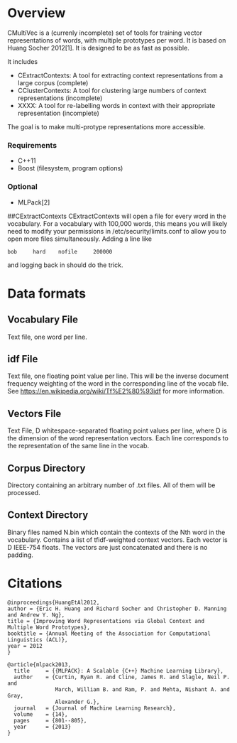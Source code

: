# Overview
CMultiVec is a (currenly incomplete) set of tools for training vector 
representations of words, with multiple prototypes per word.  It is 
based on Huang Socher 2012[1].  It is designed to be as fast as 
possible.

It includes

* CExtractContexts: A tool for extracting context representations from a large corpus (complete) 
* CClusterContexts: A tool for clustering large numbers of context representations (incomplete)
* XXXX: A tool for re-labelling words in context with their appropriate representation (incomplete)

The goal is to make multi-protype representations more accessible.

### Requirements
* C++11
* Boost (filesystem, program options)

### Optional

* MLPack[2]

##CExtractContexts
CExtractContexts will open a file for every word in the vocabulary. For 
a vocabulary with 100,000 words, this means you will likely need to 
modify your permissions in /etc/security/limits.conf to allow you to 
open more files simultaneously. Adding a line like

    bob     hard    nofile     200000

and logging back in should do the trick.

# Data formats

## Vocabulary File
Text file, one word per line.

## idf File
Text file, one floating point value per line.  This will be the inverse 
document frequency weighting of the word in the corresponding line of 
the vocab file.  See https://en.wikipedia.org/wiki/Tf%E2%80%93idf for 
more information.

## Vectors File
Text File, D whitespace-separated floating point values per line, where 
D is the dimension of the word representation vectors.  Each line 
corresponds to the representation of the same line in the vocab.

## Corpus Directory
Directory containing an arbitrary number of .txt files.  All of them 
will be processed.

## Context Directory
Binary files named N.bin which contain the contexts of the Nth word in 
the vocabulary. Contains a list of tfidf-weighted context vectors.  Each 
vector is D IEEE-754 floats. The vectors are just concatenated and there 
is no padding.


# Citations
````
@inproceedings{HuangEtAl2012,
author = {Eric H. Huang and Richard Socher and Christopher D. Manning and Andrew Y. Ng},
title = {Improving Word Representations via Global Context and Multiple Word Prototypes},
booktitle = {Annual Meeting of the Association for Computational Linguistics (ACL)},
year = 2012
}

@article{mlpack2013,
  title     = {{MLPACK}: A Scalable {C++} Machine Learning Library},
  author    = {Curtin, Ryan R. and Cline, James R. and Slagle, Neil P. and
               March, William B. and Ram, P. and Mehta, Nishant A. and Gray,
               Alexander G.},
  journal   = {Journal of Machine Learning Research},
  volume    = {14},
  pages     = {801--805},
  year      = {2013}
}
````
